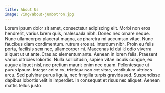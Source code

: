 ```yaml
---
title: About Us
image: /img/about-jumbotron.jpg
---
```

Lorem ipsum dolor sit amet, consectetur adipiscing elit. Morbi non eros hendrerit, varius lorem quis, malesuada nibh. Donec nec ornare neque. Nunc ullamcorper placerat magna, ac pharetra mi accumsan vitae. Nunc faucibus diam condimentum, rutrum eros at, interdum nibh. Proin eu felis porta, facilisis sem nec, ullamcorper mi. Maecenas id dui id odio viverra aliquet ut ut ante. Cras ac elementum ante. Aenean in lorem felis. Praesent varius ultricies lobortis. Nulla sollicitudin, sapien vitae iaculis congue, ex augue aliquet nisl, nec pretium mauris enim nec quam. Pellentesque ut purus ipsum. Integer enim ex, tristique non est vitae, vestibulum ultrices arcu. Sed pulvinar purus ligula, nec fringilla turpis gravida sed. Suspendisse dapibus lobortis velit in imperdiet. In consequat et risus nec aliquet. Aenean mattis tellus justo.
